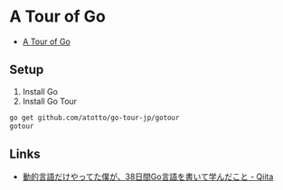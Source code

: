 # A Tour of Go

- [A Tour of Go](https://go-tour-jp.appspot.com/)


## Setup

1. Install Go
1. Install Go Tour

```sh
go get github.com/atotto/go-tour-jp/gotour
gotour
```


## Links

- [動的言語だけやってた僕が、38日間Go言語を書いて学んだこと - Qiita](https://qiita.com/suin/items/22662f43b6a6e8728798)
